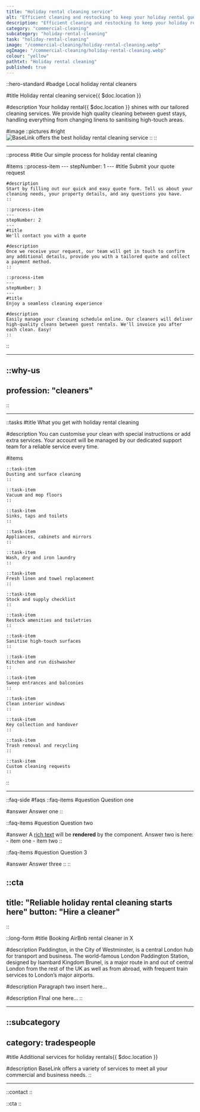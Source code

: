 ```yaml
---
title: "Holiday rental cleaning service"
alt: "Efficient cleaning and restocking to keep your holiday rental guest-ready"
description: "Efficient cleaning and restocking to keep your holiday rental guest-ready"
category: "commercial-cleaning"
subcategory: "holiday-rental-cleaning"
task: "holiday-rental-cleaning"
image: "/commercial-cleaning/holiday-rental-cleaning.webp"
ogImage: "/commercial-cleaning/holiday-rental-cleaning.webp"
colour: "yellow"
pathtxt: "Holiday rental cleaning"
published: true
---
```


::hero-standard
#badge
Local holiday rental cleaners

#title
Holiday rental cleaning service{{ $doc.location }}

#description
Your holiday rental{{ $doc.location }} shines with our tailored cleaning services. We provide high quality cleaning between guest stays, handling everything from changing linens to sanitising high-touch areas.

#image
    ::pictures
    #right
    ![BaseLink offers the best holiday rental cleaning service](/commercial-cleaning/holiday-rental-cleaning.webp)
    ::
::

---

::process
#title
Our simple process for holiday rental cleaning

#items
    ::process-item
    ---
    stepNumber: 1
    ---
    #title
    Submit your quote request

    #description
    Start by filling out our quick and easy quote form. Tell us about your cleaning needs, your property details, and any questions you have.
    ::
    
    ::process-item
    ---
    stepNumber: 2
    ---
    #title
    We'll contact you with a quote

    #description
    Once we receive your request, our team will get in touch to confirm any additional details, provide you with a tailored quote and collect a payment method.
    ::

    ::process-item
    ---
    stepNumber: 3
    ---
    #title
    Enjoy a seamless cleaning experience

    #description
    Easily manage your cleaning schedule online. Our cleaners will deliver high-quality cleans between guest rentals. We'll invoice you after each clean. Easy!
    ::
::

---

::why-us
---
profession: "cleaners"
---
::

---

::tasks
#title
What you get with holiday rental cleaning

#description
You can customise your clean with special instructions or add extra services. Your account will be managed by our dedicated support team for a reliable service every time.

#items
    
    ::task-item
    Dusting and surface cleaning
    ::
    
    ::task-item
    Vacuum and mop floors
    ::
    
    ::task-item
    Sinks, taps and toilets
    ::
    
    ::task-item
    Appliances, cabinets and mirrors
    ::
    
    ::task-item
    Wash, dry and iron laundry
    ::
    
    ::task-item
    Fresh linen and towel replacement
    ::
    
    ::task-item
    Stock and supply checklist
    ::
    
    ::task-item
    Restock amenities and toiletries
    ::

    ::task-item
    Sanitise high-touch surfaces
    ::

    ::task-item
    Kitchen and run dishwasher
    ::

    ::task-item
    Sweep entrances and balconies
    ::

    ::task-item
    Clean interior windows
    ::

    ::task-item
    Key collection and handover
    ::

    ::task-item
    Trash removal and recycling
    ::

    ::task-item
    Custom cleaning requests
    ::
::

---

::faq-side
#faqs
  ::faq-items
  #question
  Question one

  #answer
  Answer one
  ::

  ::faq-items
  #question
  Question two

  #answer
  A [rich text](/services/commercial-cleaning) will be **rendered** by the component.
  Answer two is here:
    - item one
    - item two
  ::

  ::faq-items
  #question
  Question 3

  #answer
  Answer three
  ::
::

::cta
---
title: "Reliable holiday rental cleaning starts here"
button: "Hire a cleaner"
---
::

::long-form
#title
Booking AirBnb rental cleaner in X

#description
Paddington, in the City of Westminster, is a central London hub for transport and business. The world-famous London Paddington Station, designed by Isambard Kingdom Brunel, is a major route in and out of central London from the rest of the UK as well as from abroad, with frequent train services to London’s major airports.

#description
Paragraph two insert here...

#description
FInal one here...
::

---

::subcategory
---
category: tradespeople
---
#title
Additional services for holiday rentals{{ $doc.location }}

#description
BaseLink offers a variety of services to meet all your commercial and business needs.
::

---

::contact
::

::cta
::